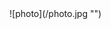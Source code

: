 <div style="display: flex;">
  <div style="width:50%;">
  ![photo](/photo.jpg "")
  </div>
  <div style="width:50%;">

  </div>
</div>
